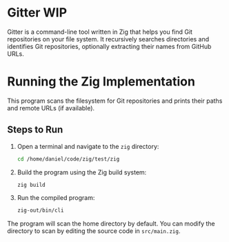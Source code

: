 # Gitter  WIP

Gitter is a command-line tool written in Zig that helps you find Git repositories on your file system. It recursively searches directories and identifies Git repositories, optionally extracting their names from GitHub URLs.



# Running the Zig Implementation

This program scans the filesystem for Git repositories and prints their paths and remote URLs (if available).

## Steps to Run

1. Open a terminal and navigate to the `zig` directory:
   ```bash
   cd /home/daniel/code/zig/test/zig
   ```

2. Build the program using the Zig build system:
   ```bash
   zig build
   ```

3. Run the compiled program:
   ```bash
   zig-out/bin/cli
   ```

The program will scan the home directory by default. You can modify the directory to scan by editing the source code in `src/main.zig`.
